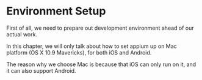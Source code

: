 # Environment Setup

First of all, we need to prepare out development environment ahead of our actual work.

In this chapter, we will only talk about how to set appium up on Mac platform (OS X 10.9 Mavericks), for both iOS and Android.

The reason why we choose Mac is because that iOS can only run on it, and it can also support Android.
